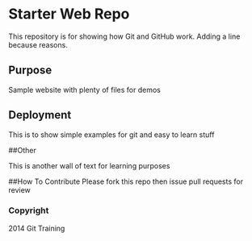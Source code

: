# Starter Web Repo

This repository is for showing how Git and GitHub work. Adding a line
because reasons.

## Purpose

Sample website with plenty of files for demos

## Deployment

This is to show simple examples for git and easy to learn stuff

##Other

This is another wall of text for learning purposes

##How To Contribute
Please fork this repo then issue pull requests for review

### Copyright
2014 Git Training